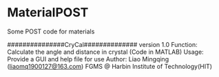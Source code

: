 # MaterialPOST
Some POST code for materials

###############CryCal##############
version 1.0
Function: Calculate the angle and distance in crystal
          (Code in MATLAB)
Usage:
      Provide a GUI and help file for use
Author:
      Liao Mingqing (liaomq1900127@163.com)
      FGMS @ Harbin Institute of Technology(HIT)

